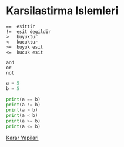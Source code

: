 # Karsilastirma Islemleri

```
==  esittir
!=  esit degildir
>   buyuktur
<   kucuktur
>=  buyuk esit
<=  kucuk esit
```

```
and
or
not
```

```python
a = 5
b = 5

print(a == b)
print(a != b)
print(a > b)
print(a < b)
print(a >= b)
print(a <= b)
```

[Karar Yapilari](6-kararyapilari.md)